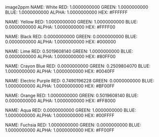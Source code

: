 image2ppm
NAME: White RED: 1.0000000000 GREEN: 1.0000000000 BLUE: 1.0000000000 ALPHA: 1.0000000000 HEX: #FFFFFF

NAME: Yellow RED: 1.0000000000 GREEN: 1.0000000000 BLUE: 0.0000000000 ALPHA: 1.0000000000 HEX: #FFFF00

NAME: Black RED: 0.0000000000 GREEN: 0.0000000000 BLUE: 0.0000000000 ALPHA: 1.0000000000 HEX: #000000

NAME: Lime RED: 0.5019608140 GREEN: 1.0000000000 BLUE: 0.0000000000 ALPHA: 1.0000000000 HEX: #80FF00

NAME: Crayon Blue RED: 0.0000000000 GREEN: 0.2509804070 BLUE: 1.0000000000 ALPHA: 1.0000000000 HEX: #0040FF

NAME: Electric Purple RED: 0.7490196228 GREEN: 0.0000000000 BLUE: 1.0000000000 ALPHA: 1.0000000000 HEX: #BF00FF

NAME: Orange RED: 1.0000000000 GREEN: 0.5019608140 BLUE: 0.0000000000 ALPHA: 1.0000000000 HEX: #FF8000

NAME: Aqua RED: 0.0000000000 GREEN: 1.0000000000 BLUE: 1.0000000000 ALPHA: 1.0000000000 HEX: #00FFFF

NAME: Fuchsia RED: 1.0000000000 GREEN: 0.0000000000 BLUE: 1.0000000000 ALPHA: 1.0000000000 HEX: #FF00FF